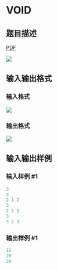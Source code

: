 # VOID

## 题目描述

[problemUrl]: https://uva.onlinejudge.org/index.php?option=com_onlinejudge&Itemid=8&category=441&page=show_problem&problem=4019

[PDF](https://uva.onlinejudge.org/external/125/p12574.pdf)

![](https://cdn.luogu.com.cn/upload/vjudge_pic/UVA12574/5b1844d97dbc629dcc0fd8d1187f2cebf09a8934.png)

## 输入输出格式

### 输入格式

![](https://cdn.luogu.com.cn/upload/vjudge_pic/UVA12574/f01b5b29662ea0830390d1d122eb280d89a58702.png)

### 输出格式

![](https://cdn.luogu.com.cn/upload/vjudge_pic/UVA12574/d439ea2de816477688ed8ca054a95fade943fa70.png)

## 输入输出样例

### 输入样例 #1

```cpp
3
3
2 1 2
3
2 2 2
3
3 2 3
```


### 输出样例 #1

```cpp
12
20
39
```


